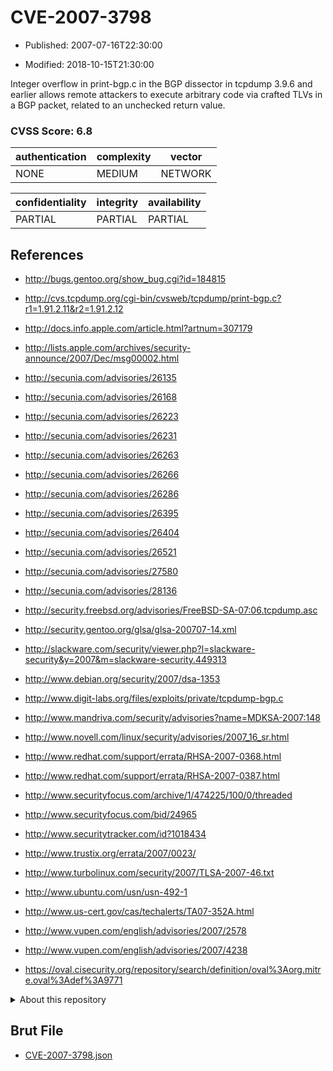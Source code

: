 # CVE-2007-3798

- Published: 2007-07-16T22:30:00

- Modified: 2018-10-15T21:30:00

Integer overflow in print-bgp.c in the BGP dissector in tcpdump 3.9.6 and earlier allows remote attackers to execute arbitrary code via crafted TLVs in a BGP packet, related to an unchecked return value.

### CVSS Score: **6.8**

| authentication | complexity | vector |
| --- | --- | --- |
| NONE | MEDIUM | NETWORK |

| confidentiality | integrity | availability |
| --- | --- | --- |
| PARTIAL | PARTIAL | PARTIAL |

## References

* http://bugs.gentoo.org/show_bug.cgi?id=184815

* http://cvs.tcpdump.org/cgi-bin/cvsweb/tcpdump/print-bgp.c?r1=1.91.2.11&r2=1.91.2.12

* http://docs.info.apple.com/article.html?artnum=307179

* http://lists.apple.com/archives/security-announce/2007/Dec/msg00002.html

* http://secunia.com/advisories/26135

* http://secunia.com/advisories/26168

* http://secunia.com/advisories/26223

* http://secunia.com/advisories/26231

* http://secunia.com/advisories/26263

* http://secunia.com/advisories/26266

* http://secunia.com/advisories/26286

* http://secunia.com/advisories/26395

* http://secunia.com/advisories/26404

* http://secunia.com/advisories/26521

* http://secunia.com/advisories/27580

* http://secunia.com/advisories/28136

* http://security.freebsd.org/advisories/FreeBSD-SA-07:06.tcpdump.asc

* http://security.gentoo.org/glsa/glsa-200707-14.xml

* http://slackware.com/security/viewer.php?l=slackware-security&y=2007&m=slackware-security.449313

* http://www.debian.org/security/2007/dsa-1353

* http://www.digit-labs.org/files/exploits/private/tcpdump-bgp.c

* http://www.mandriva.com/security/advisories?name=MDKSA-2007:148

* http://www.novell.com/linux/security/advisories/2007_16_sr.html

* http://www.redhat.com/support/errata/RHSA-2007-0368.html

* http://www.redhat.com/support/errata/RHSA-2007-0387.html

* http://www.securityfocus.com/archive/1/474225/100/0/threaded

* http://www.securityfocus.com/bid/24965

* http://www.securitytracker.com/id?1018434

* http://www.trustix.org/errata/2007/0023/

* http://www.turbolinux.com/security/2007/TLSA-2007-46.txt

* http://www.ubuntu.com/usn/usn-492-1

* http://www.us-cert.gov/cas/techalerts/TA07-352A.html

* http://www.vupen.com/english/advisories/2007/2578

* http://www.vupen.com/english/advisories/2007/4238

* https://oval.cisecurity.org/repository/search/definition/oval%3Aorg.mitre.oval%3Adef%3A9771

<details>
<summary>About this repository</summary> 

  This repository is part of the project [Live Hack CVE](https://github.com/Live-Hack-CVE). Main website can be found [www.live-hack.org](https://www.live-hack.org) 
  
  Made by [Sn0wAlice](https://github.com/Sn0wAlice) for the people that care about security and need to have a feed of the latest CVEs. Hope you enjoy it, don't forget to star the repo and follow me on [Twitter](https://twitter.com/Sn0wAlice) and [Github](https://github.com/Sn0wAlice). And that is my [personnal website](https://www.alice-snow.me/)

  - [Home Page](https://github.com/Live-Hack-CVE)
  - [Framework](https://github.com/Live-Hack-CVE/cve-framework)
  - [CVE database](https://github.com/Live-Hack-CVE/full_database)
  - [Changelog](https://github.com/Live-Hack-CVE/Changelog)
</details>

## Brut File

* [CVE-2007-3798.json](https://raw.githubusercontent.com/Live-Hack-CVE/full_database/main/cves/2007/CVE-2007-3798.json)

